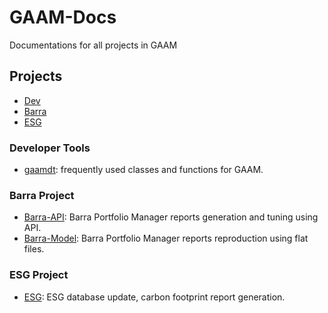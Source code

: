 # GAAM-Docs
Documentations for all projects in GAAM

## Projects

- [Dev](#dev-tools)
- [Barra](#barra-project)
- [ESG](#esg-project)

### Developer Tools
- [gaamdt](Dev/gaamdt.md): frequently used classes and functions for GAAM. 

### Barra Project
- [Barra-API](Barra/Barra-API.md): Barra Portfolio Manager reports generation and tuning using API.
- [Barra-Model](Barra/Barra-Model.md): Barra Portfolio Manager reports reproduction using flat files.

### ESG Project
- [ESG](ESG/ESG.md): ESG database update, carbon footprint report generation. 
